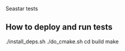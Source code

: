 Seastar tests

How to deploy and run tests
---------------------------

   ./install_deps.sh
   ./do_cmake.sh
   cd build
   make
